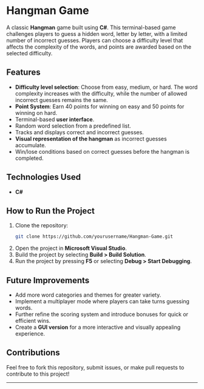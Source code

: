 # Hangman Game

A classic **Hangman** game built using **C#**. This terminal-based game challenges players to guess a hidden word, letter by letter, with a limited number of incorrect guesses. Players can choose a difficulty level that affects the complexity of the words, and points are awarded based on the selected difficulty.

## Features
- **Difficulty level selection**: Choose from easy, medium, or hard. The word complexity increases with the difficulty, while the number of allowed incorrect guesses remains the same.
- **Point System**: Earn 40 points for winning on easy and 50 points for winning on hard.
- Terminal-based **user interface**.
- Random word selection from a predefined list.
- Tracks and displays correct and incorrect guesses.
- **Visual representation of the hangman** as incorrect guesses accumulate.
- Win/lose conditions based on correct guesses before the hangman is completed.

## Technologies Used
- **C#**

## How to Run the Project
1. Clone the repository:
   ```bash
   git clone https://github.com/yourusername/Hangman-Game.git
   ```
2. Open the project in **Microsoft Visual Studio**.
3. Build the project by selecting **Build > Build Solution**.
4. Run the project by pressing **F5** or selecting **Debug > Start Debugging**.

## Future Improvements
- Add more word categories and themes for greater variety.
- Implement a multiplayer mode where players can take turns guessing words.
- Further refine the scoring system and introduce bonuses for quick or efficient wins.
- Create a **GUI version** for a more interactive and visually appealing experience.

## Contributions
Feel free to fork this repository, submit issues, or make pull requests to contribute to this project!

---

